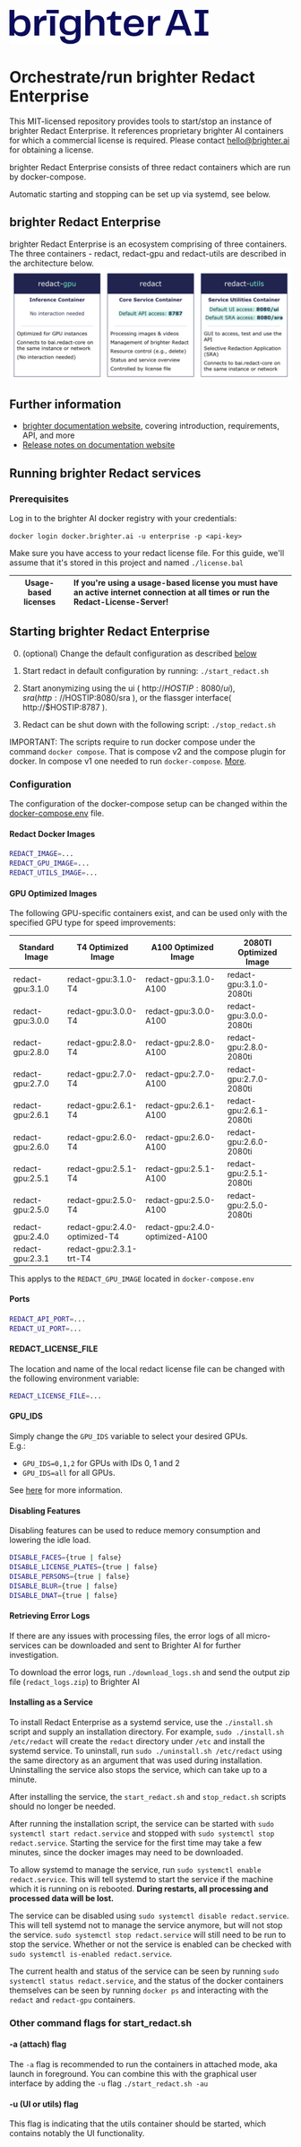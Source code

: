 [![Brighter AI logo](./pictures/brighter.png)](https://brighter.ai/)

# Orchestrate/run brighter Redact Enterprise

This MIT-licensed repository provides tools to start/stop an instance of brighter Redact
Enterprise. It references proprietary brighter AI containers for which a commercial license is
required. Please contact hello@brighter.ai for obtaining a license.

brighter Redact Enterprise consists of three redact containers which are run by docker-compose.

Automatic starting and stopping can be set up via systemd, see below.

## brighter Redact Enterprise

brighter Redact Enterprise is an ecosystem comprising of three containers. The three containers - redact, redact-gpu and redact-utils are described in the architecture below.
![image](./pictures/redact_containers.png)

## Further information

* [brighter documentation website](https://docs.brighter.ai/), covering introduction, requirements, API, and more
* [Release notes on documentation website](https://docs.brighter.ai/docs/release-notes)

## Running brighter Redact services

### Prerequisites

Log in to the brighter AI docker registry with your credentials:

`docker login docker.brighter.ai -u enterprise -p <api-key>`

Make sure you have access to your redact license file. For this guide, we'll assume that it's stored in this project and named `./license.bal`

| Usage-based licenses | If you're using a usage-based license you must have an active internet connection at all times or run the Redact-License-Server!       |
|-------------|:------------------------|

## Starting brighter Redact Enterprise

0. (optional) Change the default configuration as described [below](#configuration)

1. Start redact in default configuration by running:
`./start_redact.sh`

2. Start anonymizing using the ui ( http://$HOSTIP:8080/ui ), sra ( http://$HOSTIP:8080/sra ), or the flassger interface( http://$HOSTIP:8787 ).

3. Redact can be shut down with the following script:
`./stop_redact.sh`

IMPORTANT: The scripts require to run docker compose under the command `docker compose`. That is compose v2 and the compose plugin for docker. In compose v1 one needed to run `docker-compose`. [More](https://docs.docker.com/compose/migrate/).


### Configuration

The configuration of the docker-compose setup can be changed within the [docker-compose.env](./docker-compose.env) file.

#### Redact Docker Images

``` bash
REDACT_IMAGE=...
REDACT_GPU_IMAGE=...
REDACT_UTILS_IMAGE=...
```

#### GPU Optimized Images

The following GPU-specific containers exist, and can be used only with the specified GPU type for speed improvements:

| Standard Image   | T4 Optimized Image            | A100 Optimized Image            | 2080TI Optimized Image     |
|------------------|-------------------------------|---------------------------------|----------------------------|
| redact-gpu:3.1.0 | redact-gpu:3.1.0-T4           | redact-gpu:3.1.0-A100           | redact-gpu:3.1.0-2080ti    |
| redact-gpu:3.0.0 | redact-gpu:3.0.0-T4           | redact-gpu:3.0.0-A100           | redact-gpu:3.0.0-2080ti    |
| redact-gpu:2.8.0 | redact-gpu:2.8.0-T4           | redact-gpu:2.8.0-A100           | redact-gpu:2.8.0-2080ti    |
| redact-gpu:2.7.0 | redact-gpu:2.7.0-T4           | redact-gpu:2.7.0-A100           | redact-gpu:2.7.0-2080ti    |
| redact-gpu:2.6.1 | redact-gpu:2.6.1-T4           | redact-gpu:2.6.1-A100           | redact-gpu:2.6.1-2080ti    |
| redact-gpu:2.6.0 | redact-gpu:2.6.0-T4           | redact-gpu:2.6.0-A100           | redact-gpu:2.6.0-2080ti    |
| redact-gpu:2.5.1 | redact-gpu:2.5.1-T4           | redact-gpu:2.5.1-A100           | redact-gpu:2.5.1-2080ti    |
| redact-gpu:2.5.0 | redact-gpu:2.5.0-T4           | redact-gpu:2.5.0-A100           | redact-gpu:2.5.0-2080ti    |
| redact-gpu:2.4.0 | redact-gpu:2.4.0-optimized-T4 | redact-gpu:2.4.0-optimized-A100 |                            |
| redact-gpu:2.3.1 | redact-gpu:2.3.1-trt-T4       |                                 |                            |

This applys to the `REDACT_GPU_IMAGE` located in `docker-compose.env`

#### Ports

``` bash
REDACT_API_PORT=...
REDACT_UI_PORT=...
```

#### REDACT_LICENSE_FILE

The location and name of the local redact license file can be changed with the following environment variable:

``` bash
REDACT_LICENSE_FILE=...
```

#### GPU_IDS

Simply change the `GPU_IDS` variable to select your desired GPUs.\
E.g.:

- `GPU_IDS=0,1,2` for GPUs with IDs 0, 1 and 2
- `GPU_IDS=all` for all GPUs.

See [here](https://docs.nvidia.com/datacenter/cloud-native/container-toolkit/user-guide.html#gpu-enumeration) for more information.

#### Disabling Features

Disabling features can be used to reduce memory consumption and lowering the idle load.

``` bash
DISABLE_FACES={true | false}
DISABLE_LICENSE_PLATES={true | false}
DISABLE_PERSONS={true | false}
DISABLE_BLUR={true | false}
DISABLE_DNAT={true | false}
```

#### Retrieving Error Logs

If there are any issues with processing files, the error logs of all micro-services can be downloaded and sent to Brighter AI for further investigation.

To download the error logs, run `./download_logs.sh` and send the output zip file (`redact_logs.zip`) to Brighter AI

#### Installing as a Service

To install Redact Enterprise as a systemd service, use the `./install.sh` script and supply an installation directory. For example, `sudo ./install.sh /etc/redact` will create the `redact` directory under `/etc` and install the systemd service. To uninstall, run `sudo ./uninstall.sh /etc/redact` using the same directory as an argument that was used during installation. Uninstalling the service also stops the service, which can take up to a minute.

After installing the service, the `start_redact.sh` and `stop_redact.sh` scripts should no longer be needed.

After running the installation script, the service can be started with `sudo systemctl start redact.service` and stopped with `sudo systemctl stop redact.service`. Starting the service for the first time may take a few minutes, since the docker images may need to be downloaded.

To allow systemd to manage the service, run `sudo systemctl enable redact.service`. This will tell systemd to start the service if the machine which it is running on is rebooted. **During restarts, all processing and processed data will be lost.**

The service can be disabled using `sudo systemctl disable redact.service`. This will tell systemd not to manage the service anymore, but will not stop the service. `sudo systemctl stop redact.service` will still need to be run to stop the service. Whether or not the service is enabled can be checked with `sudo systemctl is-enabled redact.service`.

The current health and status of the service can be seen by running `sudo systemctl status redact.service`, and the status of the docker containers themselves can be seen by running `docker ps` and interacting with the `redact` and `redact-gpu` containers.

### Other command flags for start_redact.sh

#### -a (attach) flag

The `-a` flag is recommended to run the containers in attached mode, aka launch in foreground.
You can combine this with the graphical user interface by adding the `-u` flag
`./start_redact.sh -au`

#### -u (UI or utils) flag

This flag is indicating that the utils container should be started, which
contains notably the UI functionality.
